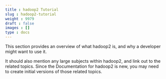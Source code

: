 ```yaml
---
title : hadoop2 Tutorial
slug : hadoop2-tutorial
weight : 9979
draft : false
images : []
type : docs
---
```


This section provides an overview of what hadoop2 is, and why a developer might want to use it.

It should also mention any large subjects within hadoop2, and link out to the related topics.  Since the Documentation for hadoop2 is new, you may need to create initial versions of those related topics.

